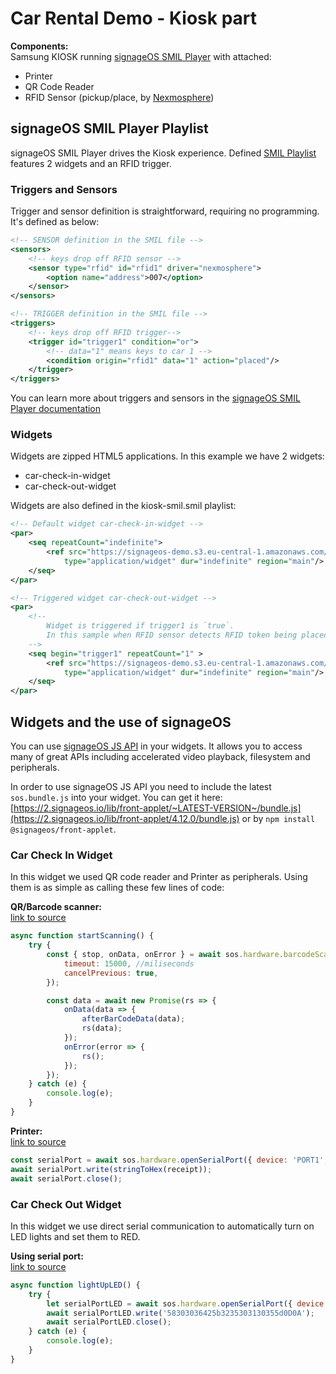 # Car Rental Demo - Kiosk part

**Components:**  
Samsung KIOSK running [signageOS SMIL Player](https://github.com/signageos/smil-player) with attached:

- Printer
- QR Code Reader
- RFID Sensor (pickup/place, by [Nexmosphere](http://nexmosphere.com/))


## signageOS SMIL Player Playlist

signageOS SMIL Player drives the Kiosk experience. Defined [SMIL Playlist](kiosk-smil.smil) features 2 widgets and an RFID trigger.

### Triggers and Sensors

Trigger and sensor definition is straightforward, requiring no programming. It's defined as below:

``` xml
<!-- SENSOR definition in the SMIL file -->
<sensors>
    <!-- keys drop off RFID sensor -->
    <sensor type="rfid" id="rfid1" driver="nexmosphere">
        <option name="address">007</option>
    </sensor>
</sensors>

<!-- TRIGGER definition in the SMIL file -->
<triggers>
    <!-- keys drop off RFID trigger-->
    <trigger id="trigger1" condition="or">
        <!-- data="1" means keys to car 1 -->
        <condition origin="rfid1" data="1" action="placed"/>
    </trigger>
</triggers>
```

You can learn more about triggers and sensors in the [signageOS SMIL Player documentation](https://docs.signageos.io/category/smil-guides/smil-guides/smil-docs-guides)

### Widgets

Widgets are zipped HTML5 applications. In this example we have 2 widgets:

- car-check-in-widget
- car-check-out-widget

Widgets are also defined in the kiosk-smil.smil playlist:

``` xml
<!-- Default widget car-check-in-widget -->
<par>
    <seq repeatCount="indefinite">
        <ref src="https://signageos-demo.s3.eu-central-1.amazonaws.com/smil/demo/car-rental-sensors/kiosk/car-check-in-widget.zip" 
            type="application/widget" dur="indefinite" region="main"/>
    </seq>
</par>

<!-- Triggered widget car-check-out-widget -->
<par>
    <!-- 
        Widget is triggered if trigger1 is `true`.
        In this sample when RFID sensor detects RFID token being placed on the RFID antenna.
    -->
    <seq begin="trigger1" repeatCount="1" >
        <ref src="https://signageos-demo.s3.eu-central-1.amazonaws.com/smil/demo/car-rental-sensors/kiosk/car-check-out-widget.zip" 
            type="application/widget" dur="indefinite" region="main"/>
    </seq>
</par>
```

## Widgets and the use of signageOS

You can use [signageOS JS API](https://developers.signageos.io/sdk) in your widgets. It allows you to access many of great APIs including accelerated video playback, filesystem and peripherals.

In order to use signageOS JS API you need to include the latest `sos.bundle.js` into your widget. You can get it here: [https://2.signageos.io/lib/front-applet/~LATEST-VERSION~/bundle.js](https://2.signageos.io/lib/front-applet/4.12.0/bundle.js) or by `npm install @signageos/front-applet`.

### Car Check In Widget

In this widget we used QR code reader and Printer as peripherals. Using them is as simple as calling these few lines of code:

**QR/Barcode scanner:**  
[link to source](car-check-in-widget/src/barcodeScanner.js)

``` js
async function startScanning() {
    try {
        const { stop, onData, onError } = await sos.hardware.barcodeScanner.start({
            timeout: 15000, //miliseconds
            cancelPrevious: true,
        });

        const data = await new Promise(rs => {
            onData(data => {
                afterBarCodeData(data);
                rs(data);
            });
            onError(error => {
                rs();
            });
        });
    } catch (e) {
        console.log(e);
    }
}
```

**Printer:**  
[link to source](car-check-in-widget/src/printer.js)

``` js
const serialPort = await sos.hardware.openSerialPort({ device: 'PORT1', baudRate: 9600 });
await serialPort.write(stringToHex(receipt));
await serialPort.close();
```

### Car Check Out Widget

In this widget we use direct serial communication to automatically turn on LED lights and set them to RED.

**Using serial port:**  
[link to source](car-check-out-widget/src/ledlights.js)

``` js
async function lightUpLED() {
	try {
		let serialPortLED = await sos.hardware.openSerialPort({ device: 'PORT2', baudRate: 115200 });
		await serialPortLED.write('58303036425b3235303130355d0D0A');
		await serialPortLED.close();
	} catch (e) {
		console.log(e);
	}
}
```